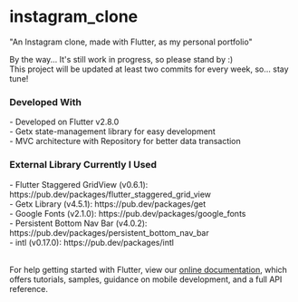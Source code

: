 # instagram_clone

"An Instagram clone, made with Flutter, as my personal portfolio"


By the way... It's still work in progress, so please stand by :)
</br>
This project will be updated at least two commits for every week, so... stay tune!

<h3>Developed With</h3>
- Developed on Flutter v2.8.0 </br>
- Getx state-management library for easy development </br>
- MVC architecture with Repository for better data transaction

<h3>External Library Currently I Used</h3>
- Flutter Staggered GridView (v0.6.1): https://pub.dev/packages/flutter_staggered_grid_view </br>
- Getx Library (v4.5.1): https://pub.dev/packages/get </br>
- Google Fonts (v2.1.0): https://pub.dev/packages/google_fonts </br>
- Persistent Bottom Nav Bar (v4.0.2): https://pub.dev/packages/persistent_bottom_nav_bar </br>
- intl (v0.17.0): https://pub.dev/packages/intl

</br>
</br>

For help getting started with Flutter, view our
[online documentation](https://flutter.dev/docs), which offers tutorials,
samples, guidance on mobile development, and a full API reference.
